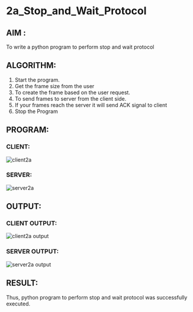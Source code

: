 # 2a_Stop_and_Wait_Protocol
## AIM :
To write a python program to perform stop and wait protocol
## ALGORITHM:
1. Start the program.
2. Get the frame size from the user
3. To create the frame based on the user request.
4. To send frames to server from the client side.
5. If your frames reach the server it will send ACK signal to client
6. Stop the Program
## PROGRAM:
### CLIENT:
![client2a](https://github.com/EaswarR2005/2a_Stop_and_Wait_Protocol/assets/146931525/31764d93-b656-44d4-868d-cb8d97ce0da3)

### SERVER:
![server2a](https://github.com/EaswarR2005/2a_Stop_and_Wait_Protocol/assets/146931525/ec1d1618-5472-4adb-9682-5b89da73429c)

## OUTPUT:
### CLIENT OUTPUT:
![client2a output](https://github.com/EaswarR2005/2a_Stop_and_Wait_Protocol/assets/146931525/18d0f65f-3453-4e91-801a-87a9b0cc530d)

### SERVER OUTPUT:
![server2a output](https://github.com/EaswarR2005/2a_Stop_and_Wait_Protocol/assets/146931525/ba56b303-029e-41c9-b2d8-270228b873db)

## RESULT:
Thus, python program to perform stop and wait protocol was successfully executed.
